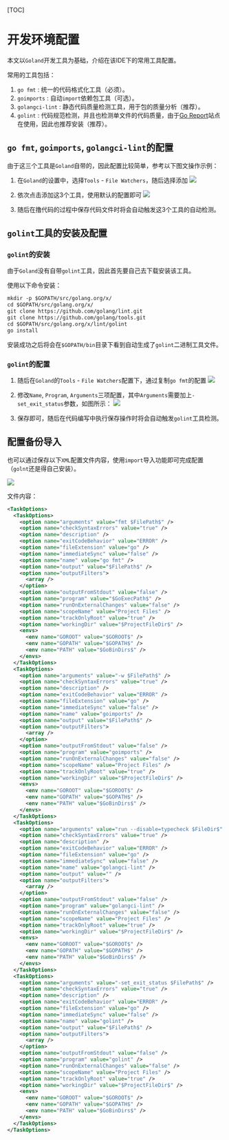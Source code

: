 [TOC]

# 开发环境配置

本文以`Goland`开发工具为基础，介绍在该IDE下的常用工具配置。

常用的工具包括：

1. `go fmt` : 统一的代码格式化工具（必须）。
1. `goimports` : 自动`import`依赖包工具（可选）。
1. `golangci-lint` : 静态代码质量检测工具，用于包的质量分析（推荐）。
1. `golint` : 代码规范检测，并且也检测单文件的代码质量，由于[Go Report](https://goreportcard.com)站点在使用，因此也推荐安装（推荐）。

## `go fmt`, `goimports`, `golangci-lint`的配置

由于这三个工具是`Goland`自带的，因此配置比较简单，参考以下图文操作示例：

1. 在`Goland`的设置中，选择`Tools` - `File Watchers`，随后选择添加
    ![](/images/WX20190619-092825@2x.jpg)

1. 依次点击添加这3个工具，使用默认的配置即可
    ![](/images/WX20190619-093508@2x.jpg)

1. 随后在撸代码的过程中保存代码文件时将会自动触发这3个工具的自动检测。

## `golint`工具的安装及配置


### `golint`的安装
由于`Goland`没有自带`golint`工具，因此首先要自己去下载安装该工具。

使用以下命令安装：
```html
mkdir -p $GOPATH/src/golang.org/x/
cd $GOPATH/src/golang.org/x/
git clone https://github.com/golang/lint.git
git clone https://github.com/golang/tools.git
cd $GOPATH/src/golang.org/x/lint/golint
go install
```
安装成功之后将会在`$GOPATH/bin`目录下看到自动生成了`golint`二进制工具文件。

### `golint`的配置

1. 随后在`Goland`的`Tools` - `File Watchers`配置下，通过复制`go fmt`的配置
    ![](/images/WX20190619-201818@2x.jpg)

1. 修改`Name`, `Program`, `Arguments`三项配置，其中`Arguments`需要加上`-set_exit_status`参数，如图所示：
    ![](/images/WX20190619-201304@2x.jpg)

1. 保存即可，随后在代码编写中执行保存操作时将会自动触发`golint`工具检测。


## 配置备份导入

也可以通过保存以下`XML`配置文件内容，使用`import`导入功能即可完成配置（`golnt`还是得自己安装）。

![](/images/WX20190619-202618@2x.jpg)

文件内容：
```xml
<TaskOptions>
  <TaskOptions>
    <option name="arguments" value="fmt $FilePath$" />
    <option name="checkSyntaxErrors" value="true" />
    <option name="description" />
    <option name="exitCodeBehavior" value="ERROR" />
    <option name="fileExtension" value="go" />
    <option name="immediateSync" value="false" />
    <option name="name" value="go fmt" />
    <option name="output" value="$FilePath$" />
    <option name="outputFilters">
      <array />
    </option>
    <option name="outputFromStdout" value="false" />
    <option name="program" value="$GoExecPath$" />
    <option name="runOnExternalChanges" value="false" />
    <option name="scopeName" value="Project Files" />
    <option name="trackOnlyRoot" value="true" />
    <option name="workingDir" value="$ProjectFileDir$" />
    <envs>
      <env name="GOROOT" value="$GOROOT$" />
      <env name="GOPATH" value="$GOPATH$" />
      <env name="PATH" value="$GoBinDirs$" />
    </envs>
  </TaskOptions>
  <TaskOptions>
    <option name="arguments" value="-w $FilePath$" />
    <option name="checkSyntaxErrors" value="true" />
    <option name="description" />
    <option name="exitCodeBehavior" value="ERROR" />
    <option name="fileExtension" value="go" />
    <option name="immediateSync" value="false" />
    <option name="name" value="goimports" />
    <option name="output" value="$FilePath$" />
    <option name="outputFilters">
      <array />
    </option>
    <option name="outputFromStdout" value="false" />
    <option name="program" value="goimports" />
    <option name="runOnExternalChanges" value="false" />
    <option name="scopeName" value="Project Files" />
    <option name="trackOnlyRoot" value="true" />
    <option name="workingDir" value="$ProjectFileDir$" />
    <envs>
      <env name="GOROOT" value="$GOROOT$" />
      <env name="GOPATH" value="$GOPATH$" />
      <env name="PATH" value="$GoBinDirs$" />
    </envs>
  </TaskOptions>
  <TaskOptions>
    <option name="arguments" value="run --disable=typecheck $FileDir$" />
    <option name="checkSyntaxErrors" value="true" />
    <option name="description" />
    <option name="exitCodeBehavior" value="ERROR" />
    <option name="fileExtension" value="go" />
    <option name="immediateSync" value="false" />
    <option name="name" value="golangci-lint" />
    <option name="output" value="" />
    <option name="outputFilters">
      <array />
    </option>
    <option name="outputFromStdout" value="false" />
    <option name="program" value="golangci-lint" />
    <option name="runOnExternalChanges" value="false" />
    <option name="scopeName" value="Project Files" />
    <option name="trackOnlyRoot" value="true" />
    <option name="workingDir" value="$ProjectFileDir$" />
    <envs>
      <env name="GOROOT" value="$GOROOT$" />
      <env name="GOPATH" value="$GOPATH$" />
      <env name="PATH" value="$GoBinDirs$" />
    </envs>
  </TaskOptions>
  <TaskOptions>
    <option name="arguments" value="-set_exit_status $FilePath$" />
    <option name="checkSyntaxErrors" value="true" />
    <option name="description" />
    <option name="exitCodeBehavior" value="ERROR" />
    <option name="fileExtension" value="go" />
    <option name="immediateSync" value="false" />
    <option name="name" value="golint" />
    <option name="output" value="$FilePath$" />
    <option name="outputFilters">
      <array />
    </option>
    <option name="outputFromStdout" value="false" />
    <option name="program" value="golint" />
    <option name="runOnExternalChanges" value="false" />
    <option name="scopeName" value="Project Files" />
    <option name="trackOnlyRoot" value="true" />
    <option name="workingDir" value="$ProjectFileDir$" />
    <envs>
      <env name="GOROOT" value="$GOROOT$" />
      <env name="GOPATH" value="$GOPATH$" />
      <env name="PATH" value="$GoBinDirs$" />
    </envs>
  </TaskOptions>
</TaskOptions>
```
